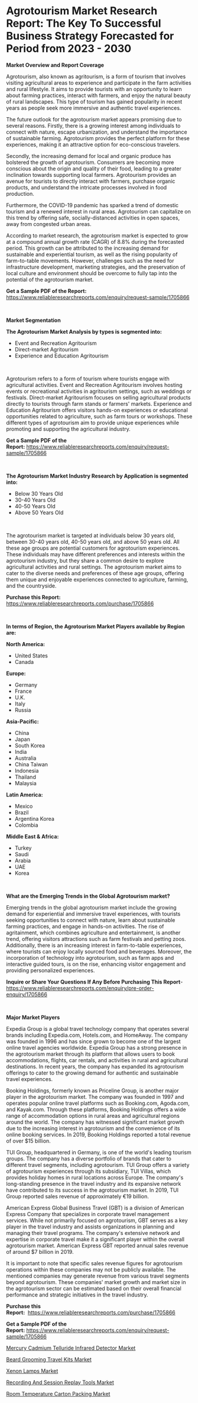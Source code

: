 <p><h1>Agrotourism Market Research Report: The Key To Successful Business Strategy Forecasted for Period from 2023 - 2030</h1></p><p><strong>Market Overview and Report Coverage</strong></p>
<p><p>Agrotourism, also known as agritourism, is a form of tourism that involves visiting agricultural areas to experience and participate in the farm activities and rural lifestyle. It aims to provide tourists with an opportunity to learn about farming practices, interact with farmers, and enjoy the natural beauty of rural landscapes. This type of tourism has gained popularity in recent years as people seek more immersive and authentic travel experiences.</p><p>The future outlook for the agrotourism market appears promising due to several reasons. Firstly, there is a growing interest among individuals to connect with nature, escape urbanization, and understand the importance of sustainable farming. Agrotourism provides the perfect platform for these experiences, making it an attractive option for eco-conscious travelers.</p><p>Secondly, the increasing demand for local and organic produce has bolstered the growth of agrotourism. Consumers are becoming more conscious about the origin and quality of their food, leading to a greater inclination towards supporting local farmers. Agrotourism provides an avenue for tourists to directly interact with farmers, purchase organic products, and understand the intricate processes involved in food production.</p><p>Furthermore, the COVID-19 pandemic has sparked a trend of domestic tourism and a renewed interest in rural areas. Agrotourism can capitalize on this trend by offering safe, socially-distanced activities in open spaces, away from congested urban areas.</p><p>According to market research, the agrotourism market is expected to grow at a compound annual growth rate (CAGR) of 8.8% during the forecasted period. This growth can be attributed to the increasing demand for sustainable and experiential tourism, as well as the rising popularity of farm-to-table movements. However, challenges such as the need for infrastructure development, marketing strategies, and the preservation of local culture and environment should be overcome to fully tap into the potential of the agrotourism market.</p></p>
<p><strong>Get a Sample PDF of the Report:</strong> <a href="https://www.reliableresearchreports.com/enquiry/request-sample/1705866">https://www.reliableresearchreports.com/enquiry/request-sample/1705866</a></p>
<p>&nbsp;</p>
<p><strong>Market Segmentation</strong></p>
<p><strong>The Agrotourism Market Analysis by types is segmented into:</strong></p>
<p><ul><li>Event and Recreation Agritourism</li><li>Direct-market Agritourism</li><li>Experience and Education Agritourism</li></ul></p>
<p>&nbsp;</p>
<p><p>Agrotourism refers to a form of tourism where tourists engage with agricultural activities. Event and Recreation Agritourism involves hosting events or recreational activities in agritourism settings, such as weddings or festivals. Direct-market Agritourism focuses on selling agricultural products directly to tourists through farm stands or farmers' markets. Experience and Education Agritourism offers visitors hands-on experiences or educational opportunities related to agriculture, such as farm tours or workshops. These different types of agrotourism aim to provide unique experiences while promoting and supporting the agricultural industry.</p></p>
<p><strong>Get a Sample PDF of the Report:</strong>&nbsp;<a href="https://www.reliableresearchreports.com/enquiry/request-sample/1705866">https://www.reliableresearchreports.com/enquiry/request-sample/1705866</a></p>
<p>&nbsp;</p>
<p><strong>The Agrotourism Market Industry Research by Application is segmented into:</strong></p>
<p><ul><li>Below 30 Years Old</li><li>30-40 Years Old</li><li>40-50 Years Old</li><li>Above 50 Years Old</li></ul></p>
<p>&nbsp;</p>
<p><p>The agrotourism market is targeted at individuals below 30 years old, between 30-40 years old, 40-50 years old, and above 50 years old. All these age groups are potential customers for agrotourism experiences. These individuals may have different preferences and interests within the agrotourism industry, but they share a common desire to explore agricultural activities and rural settings. The agrotourism market aims to cater to the diverse needs and preferences of these age groups, offering them unique and enjoyable experiences connected to agriculture, farming, and the countryside.</p></p>
<p><strong>Purchase this Report:</strong>&nbsp; <a href="https://www.reliableresearchreports.com/purchase/1705866">https://www.reliableresearchreports.com/purchase/1705866</a></p>
<p>&nbsp;</p>
<p><strong>In terms of Region, the Agrotourism Market Players available by Region are:</strong></p>
<p>
    <p> <strong> North America: </strong>
        <ul>
            <li>United States</li>
            <li>Canada</li>
        </ul>
        </p> 
    <p> <strong> Europe: </strong>
        <ul>
            <li>Germany</li>
            <li>France</li>
            <li>U.K.</li>
            <li>Italy</li>
            <li>Russia</li>
        </ul>
        </p> 
    <p> <strong> Asia-Pacific: </strong>
        <ul>
            <li>China</li>
            <li>Japan</li>
            <li>South Korea</li>
            <li>India</li>
            <li>Australia</li>
            <li>China Taiwan</li>
            <li>Indonesia</li>
            <li>Thailand</li>
            <li>Malaysia</li>
        </ul>
        </p> 
    <p> <strong> Latin America: </strong>
        <ul>
            <li>Mexico</li>
            <li>Brazil</li>
            <li>Argentina Korea</li>
            <li>Colombia</li>
        </ul>
        </p> 
    <p> <strong> Middle East & Africa: </strong>
        <ul>
            <li>Turkey</li>
            <li>Saudi</li>
            <li>Arabia</li>
            <li>UAE</li>
            <li>Korea</li>
        </ul>
    </p>
    </p>
<p>&nbsp;</p>
<p><strong>What are the Emerging Trends in the Global Agrotourism market?</strong></p>
<p><p>Emerging trends in the global agrotourism market include the growing demand for experiential and immersive travel experiences, with tourists seeking opportunities to connect with nature, learn about sustainable farming practices, and engage in hands-on activities. The rise of agritainment, which combines agriculture and entertainment, is another trend, offering visitors attractions such as farm festivals and petting zoos. Additionally, there is an increasing interest in farm-to-table experiences, where tourists can enjoy locally sourced food and beverages. Moreover, the incorporation of technology into agrotourism, such as farm apps and interactive guided tours, is on the rise, enhancing visitor engagement and providing personalized experiences.</p></p>
<p><strong>Inquire or Share Your Questions If Any Before Purchasing This Report</strong>- <a href="https://www.reliableresearchreports.com/enquiry/pre-order-enquiry/1705866">https://www.reliableresearchreports.com/enquiry/pre-order-enquiry/1705866</a></p>
<p>&nbsp;</p>
<p><strong>Major Market Players</strong></p>
<p><p>Expedia Group is a global travel technology company that operates several brands including Expedia.com, Hotels.com, and HomeAway. The company was founded in 1996 and has since grown to become one of the largest online travel agencies worldwide. Expedia Group has a strong presence in the agrotourism market through its platform that allows users to book accommodations, flights, car rentals, and activities in rural and agricultural destinations. In recent years, the company has expanded its agrotourism offerings to cater to the growing demand for authentic and sustainable travel experiences.</p><p>Booking Holdings, formerly known as Priceline Group, is another major player in the agrotourism market. The company was founded in 1997 and operates popular online travel platforms such as Booking.com, Agoda.com, and Kayak.com. Through these platforms, Booking Holdings offers a wide range of accommodation options in rural areas and agricultural regions around the world. The company has witnessed significant market growth due to the increasing interest in agrotourism and the convenience of its online booking services. In 2019, Booking Holdings reported a total revenue of over $15 billion.</p><p>TUI Group, headquartered in Germany, is one of the world's leading tourism groups. The company has a diverse portfolio of brands that cater to different travel segments, including agrotourism. TUI Group offers a variety of agrotourism experiences through its subsidiary, TUI Villas, which provides holiday homes in rural locations across Europe. The company's long-standing presence in the travel industry and its expansive network have contributed to its success in the agrotourism market. In 2019, TUI Group reported sales revenue of approximately €19 billion.</p><p>American Express Global Business Travel (GBT) is a division of American Express Company that specializes in corporate travel management services. While not primarily focused on agrotourism, GBT serves as a key player in the travel industry and assists organizations in planning and managing their travel programs. The company's extensive network and expertise in corporate travel make it a significant player within the overall agrotourism market. American Express GBT reported annual sales revenue of around $7 billion in 2019.</p><p>It is important to note that specific sales revenue figures for agrotourism operations within these companies may not be publicly available. The mentioned companies may generate revenue from various travel segments beyond agrotourism. These companies' market growth and market size in the agrotourism sector can be estimated based on their overall financial performance and strategic initiatives in the travel industry.</p></p>
<p><strong>Purchase this Report:</strong>&nbsp;&nbsp;<a href="https://www.reliableresearchreports.com/purchase/1705866">https://www.reliableresearchreports.com/purchase/1705866</a></p>
<p></p>
<p><strong>Get a Sample PDF of the Report:</strong>&nbsp;<a href="https://www.reliableresearchreports.com/enquiry/request-sample/1705866">https://www.reliableresearchreports.com/enquiry/request-sample/1705866</a></p>
<p><p><a href="https://github.com/rahu1505/Market-Research-Report-List-1/blob/main/mercury-cadmium-telluride-infrared-detector-market.md">Mercury Cadmium Telluride Infrared Detector Market</a></p><p><a href="https://medium.com/@cullenblick/beard-grooming-travel-kits-market-share-evolution-and-market-growth-trends-2023-2030-f965e82dc682">Beard Grooming Travel Kits Market</a></p><p><a href="https://github.com/rahu1506/Market-Research-Report-List-1/blob/main/xenon-lamps-market.md">Xenon Lamps Market</a></p><p><a href="https://www.linkedin.com/pulse/recording-session-replay-tools-market-size-growth-forecast-ledae/">Recording And Session Replay Tools Market</a></p><p><a href="https://medium.com/@graycehuels/room-temperature-carton-packing-market-the-key-to-successful-business-strategy-forecast-till-2030-ec342b7414bf">Room Temperature Carton Packing Market</a></p></p>